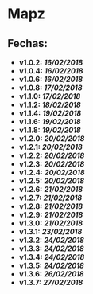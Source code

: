 # Mapz

## Fechas:

* __v1.0.2:__ ___16/02/2018___
* __v1.0.4:__ ___16/02/2018___
* __v1.0.6:__ ___16/02/2018___
* __v1.0.8:__ ___17/02/2018___
* __v1.1.0:__ ___17/02/2018___
* __v1.1.2:__ ___18/02/2018___
* __v1.1.4:__ ___19/02/2018___
* __v1.1.6:__ ___19/02/2018___
* __v1.1.8:__ ___19/02/2018___
* __v1.2.0:__ ___20/02/2018___
* __v1.2.1:__ ___20/02/2018___
* __v1.2.2:__ ___20/02/2018___
* __v1.2.3:__ ___20/02/2018___
* __v1.2.4:__ ___20/02/2018___
* __v1.2.5:__ ___20/02/2018___
* __v1.2.6:__ ___21/02/2018___
* __v1.2.7:__ ___21/02/2018___
* __v1.2.8:__ ___21/02/2018___
* __v1.2.9:__ ___21/02/2018___
* __v1.3.0:__ ___21/02/2018___
* __v1.3.1:__ ___23/02/2018___
* __v1.3.2:__ ___24/02/2018___
* __v1.3.3:__ ___24/02/2018___
* __v1.3.4:__ ___24/02/2018___
* __v1.3.5:__ ___24/02/2018___
* __v1.3.6:__ ___26/02/2018___
* __v1.3.7:__ ___27/02/2018___
